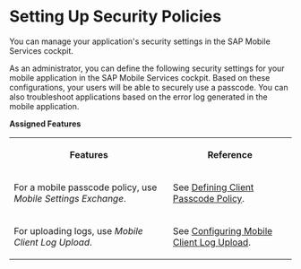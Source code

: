 <!-- loio9eb91765d7614ef28f0f80273a02a4ab -->

# Setting Up Security Policies

You can manage your application's security settings in the SAP Mobile Services cockpit.

As an administrator, you can define the following security settings for your mobile application in the SAP Mobile Services cockpit. Based on these configurations, your users will be able to securely use a passcode. You can also troubleshoot applications based on the error log generated in the mobile application.

**Assigned Features**


<table>
<tr>
<th valign="top">

Features

</th>
<th valign="top">

Reference

</th>
</tr>
<tr>
<td valign="top">

For a mobile passcode policy, use *Mobile Settings Exchange*.

</td>
<td valign="top">

See [Defining Client Passcode Policy](https://help.sap.com/docs/mobile-services/mobile-services-cloud-foundry/defining-client-password-policy?locale=en-US).

</td>
</tr>
<tr>
<td valign="top">

For uploading logs, use *Mobile Client Log Upload*.

</td>
<td valign="top">

See [Configuring Mobile Client Log Upload](https://help.sap.com/docs/mobile-services/mobile-services-cloud-foundry/configuring-mobile-client-log-upload?locale=en-US).

</td>
</tr>
</table>

